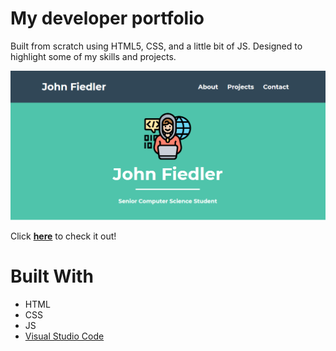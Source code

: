 # My developer portfolio
Built from scratch using HTML5, CSS, and a little bit of JS. Designed to highlight some of my skills and projects.

![Screenshot of the homepage](https://github.com/JFiedler23/JFiedler23.github.io/blob/master/images/homepage-screenshot.png)

Click **[here](https://jfiedler23.github.io/)** to check it out!

# Built With

- HTML
- CSS
- JS
- [Visual Studio Code](https://code.visualstudio.com/)
